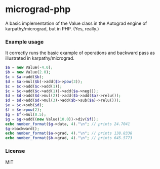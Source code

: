 
# micrograd-php

A basic implementation of the Value class in the Autograd engine of karpathy/micrograd, but in PHP. (Yes, really.)

### Example usage

It correctly runs the basic example of operations and backward pass as illustrated in karpathy/micrograd.

```PHP
$a = new Value(-4.0);
$b = new Value(2.0);
$c = $a->add($b);
$d = $a->mul($b)->add($b->pow(3));
$c = $c->add($c->add(1));
$c = $c->add($c->add(1))->add($a->neg());
$d = $d->add($d->mul(2))->add($b->add($a)->relu());
$d = $d->add($d->mul(3)->add($b->sub($a)->relu()));
$e = $c->sub($d);
$f = $e->pow(2);
$g = $f->mul(0.5);
$g = $g->add((new Value(10.0))->div($f));
echo number_format($g->data, 4)."\n"; // prints 24.7041
$g->backward();
echo number_format($a->grad, 4)."\n"; // prints 138.8338
echo number_format($b->grad, 4)."\n"; // prints 645.5773
```

### License

MIT
